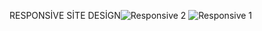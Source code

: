 RESPONSİVE SİTE DESİGN![Responsive 2](https://github.com/Aulascankaya/responsive-site/assets/100851890/77a5fefc-9460-4798-92c0-f5c71814d803)
![Responsive 1](https://github.com/Aulascankaya/responsive-site/assets/100851890/43b314a9-ace0-4b00-b0ed-ffb10e3a8b94)
